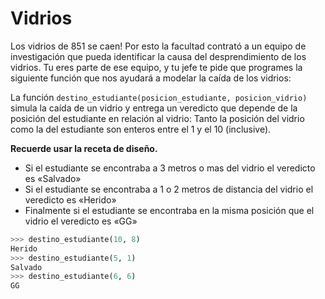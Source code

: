 # Vidrios

Los vidrios de 851 se caen! Por esto la facultad contrató a un equipo de investigación que pueda identificar la causa del desprendimiento de los vidrios. Tu eres parte de ese equipo, y tu jefe te pide que programes la siguiente función que nos ayudará a modelar la caída de los vidrios:

La función `destino_estudiante(posicion_estudiante, posicion_vidrio)` simula la caída de un vidrio y entrega un veredicto que depende de la posición del estudiante en relación al vidrio:
Tanto la posición del vidrio como la del estudiante son enteros entre el 1 y el 10 (inclusive).

**Recuerde usar la receta de diseño.**
- Si el estudiante se encontraba a 3 metros o mas del vidrio el veredicto es «Salvado»
- Si el estudiante se encontraba a 1 o 2 metros de distancia del vidrio el veredicto es «Herido»
- Finalmente si el estudiante se encontraba en la misma posición que el vidrio el veredicto es «GG»

```python
>>> destino_estudiante(10, 8)
Herido
>>> destino_estudiante(5, 1)
Salvado
>>> destino_estudiante(6, 6)
GG
```